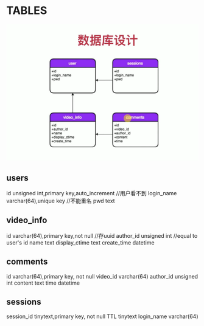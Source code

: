 # TABLES
![db_tables](./db_design.png)

## users
id unsigned int,primary key,auto_increment //用户看不到
login_name varchar(64),unique key //不能重名
pwd text

## video_info
id varchar(64),primary key,not null //存uuid
author_id  unsigned int //equal to user's id
name text
display_ctime text
create_time datetime
## comments
id varchar(64),primary key, not null
video_id varchar(64)
author_id unsigned int
content text
time datetime

## sessions
session_id tinytext,primary key, not null
TTL tinytext
login_name varchar(64)
